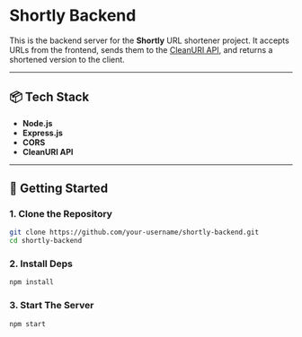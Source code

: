 # Shortly Backend

This is the backend server for the **Shortly** URL shortener project. It accepts URLs from the frontend, sends them to the [CleanURI API](https://cleanuri.com/docs), and returns a shortened version to the client.

---

## 📦 Tech Stack

- **Node.js**
- **Express.js**
- **CORS**
- **CleanURI API**

---

## 🚀 Getting Started

### 1. Clone the Repository

```bash
git clone https://github.com/your-username/shortly-backend.git
cd shortly-backend
```

### 2. Install Deps
```bash
npm install
```

### 3. Start The Server
```bash
npm start
```
